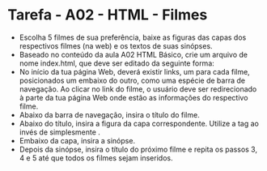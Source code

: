 # Tarefa - A02 - HTML - Filmes
- Escolha 5 filmes de sua preferência, baixe as figuras das capas dos respectivos filmes (na web) e os textos de suas sinópses.
- Baseado no conteúdo da aula A02 HTML Básico, crie um arquivo de nome index.html, que deve ser editado da seguinte forma:
- No início da tua página Web, deverá existir links, um para cada filme, posicionados um embaixo do outro, como uma espécie de barra de navegação. Ao clicar no link do filme, o usuário deve ser redirecionado à parte da tua página Web onde estão as informações do respectivo filme.  
- Abaixo da barra de navegação, insira o título do filme.
- Abaixo do título, insira a figura da capa correspondente. Utilize a tag <picture> ao invés de simplesmente <img>.
- Embaixo da capa, insira a sinópse.
- Depois da sinópse, insira o título do próximo filme e repita os passos 3, 4 e 5 até que todos os filmes sejam inseridos.